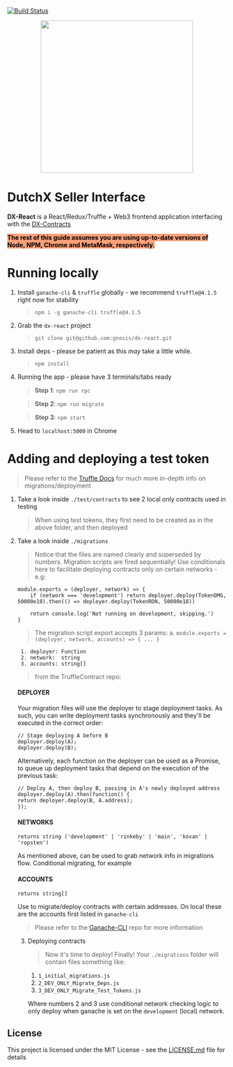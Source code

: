 [![Build Status](https://travis-ci.org/gnosis/dx-react.svg?branch=master)](https://travis-ci.org/gnosis/dx-react?branch=master)

<p align="center">
  <img width="350px" src="http://dutchx.readthedocs.io/en/latest/_static/DutchX-logo_blue.svg" />
</p>

# DutchX Seller Interface

**DX-React** is a React/Redux/Truffle + Web3 frontend application interfacing with the [DX-Contracts][dx-contracts]

<span style="background-color:#ffa07a; color:#000;">**The rest of this guide assumes you are using up-to-date versions of Node, NPM, Chrome and MetaMask, respectively.**</span>

# Running locally
1. Install `ganache-cli` & `truffle` globally - we recommend `truffle@4.1.5` right now for stability
    > `npm i -g ganache-cli truffle@4.1.5`
2. Grab the `dx-react` project
    > `git clone git@github.com:gnosis/dx-react.git`
3. Install deps - please be patient as this _may_ take a little while.
    > `npm install`
4. Running the app - please have 3 terminals/tabs ready
    > **Step 1**: `npm run rpc`

    > **Step 2**: `npm run migrate`
    
    > **Step 3**: `npm start`
5. Head to `localhost:5000` in Chrome

# Adding and deploying a test token
> Please refer to the [Truffle Docs][truffle-suite] for much more in-depth info on migrations/deployment
1. Take a look inside `./test/contracts` to see 2 local only contracts used in testing
    > When using test tokens, they first need to be created as in the above folder, and then deployed
2. Take a look inside `./migrations`
    > Notice that the files are named clearly and superseded by numbers. Migration scripts are fired sequentially!
    > Use conditionals here to facilitate deploying contracts only on certain networks - e.g:
    ```
    module.exports = (deployer, network) => {
        if (network === 'development') return deployer.deploy(TokenOMG, 50000e18).then(() => deployer.deploy(TokenRDN, 50000e18))

        return console.log('Not running on development, skipping.')
    }
    ```
    > The migration script export accepts 3 params:
        a. `module.exports = (deployer, network, accounts) => { ... }`
        
        1. deployer: Function
        2. network:  string
        3. accounts: string[]
    
    > from the TruffleContract repo:

    #### DEPLOYER
    Your migration files will use the deployer to stage deployment tasks. As such, you can write deployment tasks synchronously and they'll be executed in the correct order:

    ```
    // Stage deploying A before B
    deployer.deploy(A);
    deployer.deploy(B);
    ```

    Alternatively, each function on the deployer can be used as a Promise, to queue up deployment tasks that depend on the execution of the previous task:

    ```
    // Deploy A, then deploy B, passing in A's newly deployed address
    deployer.deploy(A).then(function() {
    return deployer.deploy(B, A.address);
    });
    ```

    #### NETWORKS
    `returns string ('development' | 'rinkeby' | 'main', 'kovan' | 'ropsten')`
    
    As mentioned above, can be used to grab network info in migrations flow. Conditional migrating, for example

    #### ACCOUNTS
    `returns string[]`
    
    Use to migrate/deploy contracts with certain addresses. On local these are the accounts first listed in `ganache-cli`
    > Please refer to the [Ganache-CLI][ganache-cli] repo for more information

    3. Deploying contracts
        > Now it's time to deploy! Finally! Your `./migrations` folder will contain files something like:

        1. `1_initial_migrations.js`
        2. `2_DEV_ONLY_Migrate_Deps.js`
        3. `3_DEV_ONLY_Migrate_Test_Tokens.js`

        Where numbers 2 and 3 use conditional network checking logic to only deploy when ganache is set on the `development` (local) network.

License
----

This project is licensed under the MIT License - see the [LICENSE.md](https://github.com/gnosis/dx-react/blob/master/LICENSE) file for details

[//]: # (These are reference links used in the body of this note and get stripped out when the markdown processor does its job. There is no need to format nicely because it shouldn't be seen. Thanks SO - http://stackoverflow.com/questions/4823468/store-comments-in-markdown-syntax)

    
   [dx-contracts]: <https://github.com/gnosis/dx-contracts>
   [ganache-cli]: <https://github.com/trufflesuite/ganache-cli>
   [truffle-suite]: <https://truffleframework.com/docs>
